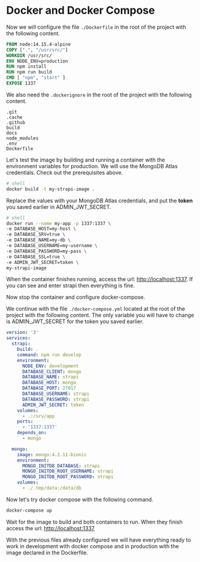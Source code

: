 # Docker and Docker Compose

Now we will configure the file `./Dockerfile` in the root of the project with the following content.

```dockerfile
FROM node:14.15.4-alpine
COPY [".", "/usr/src/"]
WORKDIR /usr/src/
ENV NODE_ENV=production
RUN npm install
RUN npm run build
CMD [ "npm", "start" ]
EXPOSE 1337
```

We also need the `.dockerignore` in the root of the project with the following content.

```
.git
.cache
.github
build
docs
node_modules
.env
Dockerfile

```

Let's test the image by building and running a container with the environment variables for production. We will use the MongoDB Atlas credentials. Check out the prerequisites above.

```bash
# shell
docker build -t my-strapi-image .
```

Replace the values with your MongoDB Atlas credentials, and put the **token** you saved earlier in ADMIN_JWT_SECRET.

```bash
# shell
docker run --name my-app -p 1337:1337 \
-e DATABASE_HOST=my-host \
-e DATABASE_SRV=true \
-e DATABASE_NAME=my-db \
-e DATABASE_USERNAME=my-username \
-e DATABASE_PASSWORD=my-pass \
-e DATABASE_SSL=true \
-e ADMIN_JWT_SECRET=token \
my-strapi-image
```

When the container finishes running, access the url: [http://localhost:1337](http://localhost:1337). If you can see and enter strapi then everything is fine.

Now stop the container and configure docker-compose.

We continue with the file `./docker-compose.yml` located at the root of the project with the following content. The only variable you will have to change is ADMIN_JWT_SECRET for the token you saved earlier.

```yml
version: '3'
services:
  strapi:
    build: .
    command: npm run develop
    environment:
      NODE_ENV: development
      DATABASE_CLIENT: mongo
      DATABASE_NAME: strapi
      DATABASE_HOST: mongo
      DATABASE_PORT: 27017
      DATABASE_USERNAME: strapi
      DATABASE_PASSWORD: strapi
      ADMIN_JWT_SECRET: token
    volumes:
      - .:/srv/app
    ports:
      - '1337:1337'
    depends_on:
      - mongo

  mongo:
    image: mongo:4.2.11-bionic
    environment:
      MONGO_INITDB_DATABASE: strapi
      MONGO_INITDB_ROOT_USERNAME: strapi
      MONGO_INITDB_ROOT_PASSWORD: strapi
    volumes:
      - ./.tmp/data:/data/db
```

Now let's try docker compose with the following command.

```bash
docker-compose up
```

Wait for the image to build and both containers to run. When they finish access the url: [http://localhost:1337](http://localhost:1337)

With the previous files already configured we will have everything ready to work in development with docker compose and in production with the image declared in the Dockerfile.
